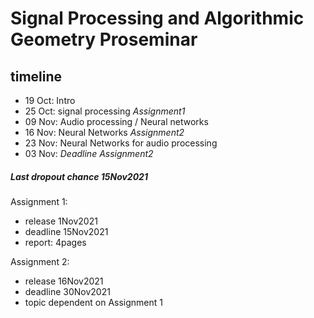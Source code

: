 # Signal Processing and Algorithmic Geometry Proseminar

## timeline

- 19 Oct: Intro
- 25 Oct: signal processing
  *Assignment1*
- 09 Nov: Audio processing / Neural networks
- 16 Nov: Neural Networks 
  *Assignment2*
- 23 Nov: Neural Networks for audio processing
- 03 Nov: *Deadline Assignment2*


##### Last dropout chance 15Nov2021

Assignment 1: 
- release 1Nov2021
- deadline 15Nov2021
- report: 4pages


Assignment 2:
- release 16Nov2021
- deadline 30Nov2021
- topic dependent on Assignment 1



